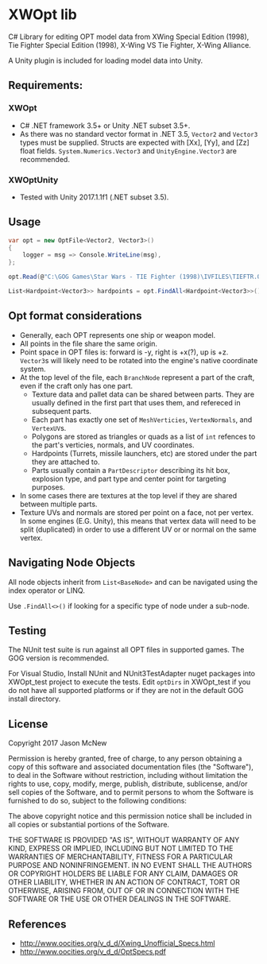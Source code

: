 # XWOpt lib

C# Library for editing OPT model data from XWing Special Edition (1998), Tie Fighter Special Edition (1998), X-Wing VS Tie Fighter, X-Wing Alliance.

A Unity plugin is included for loading model data into Unity.

## Requirements:

### XWOpt

 * C# .NET framework 3.5+ or Unity .NET subset 3.5+.
 * As there was no standard vector format in .NET 3.5, `Vector2` and `Vector3` types must be supplied.  Structs are expected with [Xx], [Yy], and [Zz] float fields. `System.Numerics.Vector3` and `UnityEngine.Vector3` are recommended.

### XWOptUnity

 * Tested with Unity 2017.1.1f1 (.NET subset 3.5).

## Usage

```csharp
var opt = new OptFile<Vector2, Vector3>()
{
    logger = msg => Console.WriteLine(msg),
};

opt.Read(@"C:\GOG Games\Star Wars - TIE Fighter (1998)\IVFILES\TIEFTR.OPT")

List<Hardpoint<Vector3>> hardpoints = opt.FindAll<Hardpoint<Vector3>>();
```

## Opt format considerations

* Generally, each OPT represents one ship or weapon model.
* All points in the file share the same origin.
* Point space in OPT files is: forward is -y, right is +x(?), up is +z.  `Vector3`s will likely need to be rotated into the engine's native coordinate system.
* At the top level of the file, each `BranchNode` represent a part of the craft, even if the craft only has one part.
  * Texture data and pallet data can be shared between parts. They are usually defined in the first part that uses them, and refereced in subsequent parts.
  * Each part has exactly one set of `MeshVerticies`, `VertexNormals`, and `VertexUV`s.
  * Polygons are stored as triangles or quads as a list of `int` refences to the part's verticies, normals, and UV coordinates.
  * Hardpoints (Turrets, missile launchers, etc) are stored under the part they are attached to.
  * Parts usually contain a `PartDescriptor` describing its hit box, explosion type, and part type and center point for targeting purposes.
* In some cases there are textures at the top level if they are shared between multiple parts.
* Texture UVs and normals are stored per point on a face, not per vertex.  In some engines (E.G. Unity), this means that vertex data will need to be split (duplicated) in order to use a different UV or or normal on the same vertex.

## Navigating Node Objects

All node objects inherit from `List<BaseNode>` and can be navigated using the index operator or LINQ.

Use `.FindAll<>()` if looking for a specific type of node under a sub-node.

## Testing

The NUnit test suite is run against all OPT files in supported games.  The GOG version is recommended.

For Visual Studio, Install NUnit and NUnit3TestAdapter nuget packages into XWOpt_test project to execute the tests.  Edit `optDirs` in XWOpt_test if you do not have all supported platforms or if they are not in the default GOG install directory.

## License

Copyright 2017 Jason McNew

Permission is hereby granted, free of charge, to any person obtaining a copy of this software and associated documentation files (the "Software"), to deal in the Software without restriction, including without limitation the rights to use, copy, modify, merge, publish, distribute, sublicense, and/or sell copies of the Software, and to permit persons to whom the Software is furnished to do so, subject to the following conditions:

The above copyright notice and this permission notice shall be included in all copies or substantial portions of the Software.

THE SOFTWARE IS PROVIDED "AS IS", WITHOUT WARRANTY OF ANY KIND, EXPRESS OR IMPLIED, INCLUDING BUT NOT LIMITED TO THE WARRANTIES OF MERCHANTABILITY, FITNESS FOR A PARTICULAR PURPOSE AND NONINFRINGEMENT. IN NO EVENT SHALL THE AUTHORS OR COPYRIGHT HOLDERS BE LIABLE FOR ANY CLAIM, DAMAGES OR OTHER LIABILITY, WHETHER IN AN ACTION OF CONTRACT, TORT OR OTHERWISE, ARISING FROM, OUT OF OR IN CONNECTION WITH THE SOFTWARE OR THE USE OR OTHER DEALINGS IN THE SOFTWARE.

## References
* http://www.oocities.org/v_d_d/Xwing_Unofficial_Specs.html
* http://www.oocities.org/v_d_d/OptSpecs.pdf
